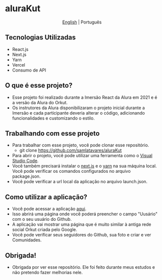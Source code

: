 # aluraKut

<p align="center">
	<a href="https://github.com/samlatavares/aluraKut/blob/main/README.md">English</a> | <span>Português</span>
</p>

## Tecnologias Utilizadas
- React.js
- Next.js
- Yarn
- Vercel
- Consumo de API

## O que é esse projeto?
- Esse projeto foi realizado durante a Imersão React da Alura em 2021 e é a versão da Alura do Orkut.
- Os instrutores da Alura disponibilizaram o projeto inicial durante a Imersão e cada participante deveria alterar o código, adicionando funcionalidades e customizando o estilo.

## Trabalhando com esse projeto
- Para trabalhar com esse projeto, você pode clonar esse repositório.
	- git clone https://github.com/samlatavares/aluraKut
- Para abrir o projeto, você pode utilizar uma ferramenta como o <a href="https://code.visualstudio.com/download" target="_blank">Visual Studio Code</a>.
- Você também precisará instalar o <a href="https://nextjs.org/docs" target="_blank">next.js</a> e o <a href="https://yarnpkg.com/getting-started" target="_blank">yarn</a> na sua máquina local. Você pode verificar os comandos configurados no arquivo package.json.
- Você pode verificar a url local da aplicação no arquivo launch.json.

## Como utilizar a aplicação?
- Você pode acessar a aplicação <a href="https://alurakut-olive-delta.vercel.app/login" target="_blank">aqui</a>.
- Isso abrirá uma página onde você poderá preencher o campo "Uusário" com o seu usuário do Github.
- A aplicação vai mostrar uma página que é muito similar à antiga rede social Orkut criada pelo Google.
- Você pode verificar seus seguidores do Github, sua foto e criar e ver Comunidades.
	
## Obrigada!
- Obrigada por ver esse repositório. Ele foi feito durante meus estudos e não pretendo fazer melhorias nele.